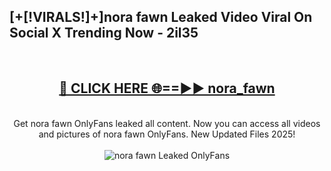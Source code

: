 <h2>[+[!VIRALS!]+]nora fawn Leaked Video Viral On Social X Trending Now - 2il35</h2>
<br>
<div align="center">
<h2><a href="https://libra.edu.pl?nora_fawn" rel="nofollow">🔴 CLICK HERE 🌐==►► nora_fawn</a></h2>
<br>
Get nora fawn OnlyFans leaked all content. Now you can access all videos and pictures of nora fawn OnlyFans. New Updated Files 2025!
<br>
<br>
<a href="https://libra.edu.pl?nora_fawn" rel="nofollow" data-target="animated-image.originalLink"><img src="https://i.ibb.co.com/WyWwxjT/player-gif2.gif" alt="nora fawn Leaked OnlyFans" style="max-width: 100%; display: inline-block;" data-target="animated-image.originalImage"></a>
</div>
<br>